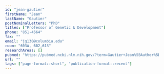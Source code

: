 ```yaml
---
id: "jean-gautier"
firstName: "Jean"
lastName: "Gautier"
postNominalLetters: "PhD"
titles: ["Professor of Genetic & Development"]
phone: "851-4564"
fax: ""
email: "jg130@columbia.edu"
room: "603A, 602,613"
researchAreas: []
pubmed: "https://pubmed.ncbi.nlm.nih.gov/?term=Gautier+Jean%5BAuthor%5D&sort=pubdate"
url: ""
tags: ["page-format::short", "publication-format::recent"]
---
```

